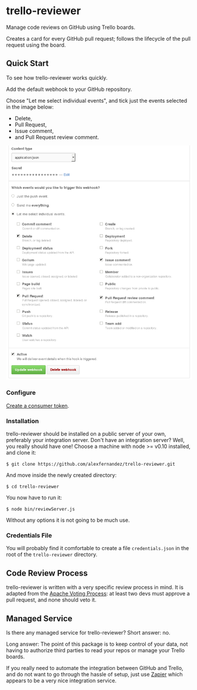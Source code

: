 # trello-reviewer

Manage code reviews on GitHub using Trello boards.

Creates a card for every GitHub pull request;
follows the lifecycle of the pull request using the board.

## Quick Start

To see how trello-reviewer works quickly.

Add the default webhook to your GitHub repository.

Choose "Let me select individual events", and tick just the events selected in the image below:

* Delete,
* Pull Request,
* Issue comment,
* and Pull Request review comment.

![GitHub configuration](doc/github-configuration.png)

### Configure

[Create a consumer token](https://trello.com/1/authorize?key=5fb96cf3838f76d61a98e9c74da8ccf6&name=TrelloReviewer&expiration=never&response_type=token&scope=read,write).

### Installation

trello-reviewer should be installed on a public server of your own,
preferably your integration server.
Don't have an integration server?
Well, you really should have one!
Choose a machine with node >= v0.10 installed, and clone it:

    $ git clone https://github.com/alexfernandez/trello-reviewer.git

And move inside the newly created directory:

    $ cd trello-reviewer

You now have to run it:

    $ node bin/reviewServer.js

Without any options it is not going to be much use.

### Credentials File

You will probably find it comfortable to create a file `credentials.json`
in the root of the `trello-reviewer` directory.

## Code Review Process

trello-reviewer is written with a very specific review process in mind.
It is adapted from the [Apache Voting Process](http://www.apache.org/foundation/voting.html#votes-on-code-modification):
at least two devs must approve a pull request, and none should veto it.

##  Managed Service

Is there any managed service for trello-reviewer? Short answer: no.

Long answer: The point of this package is to keep control of your data,
not having to authorize third parties to read your repos or manage your Trello boards.

If you really need to automate the integration between GitHub and Trello,
and do not want to go through the hassle of setup,
just use [Zapier](https://zapier.com/zapbook/github/trello/)
which appears to be a very nice integration service.

